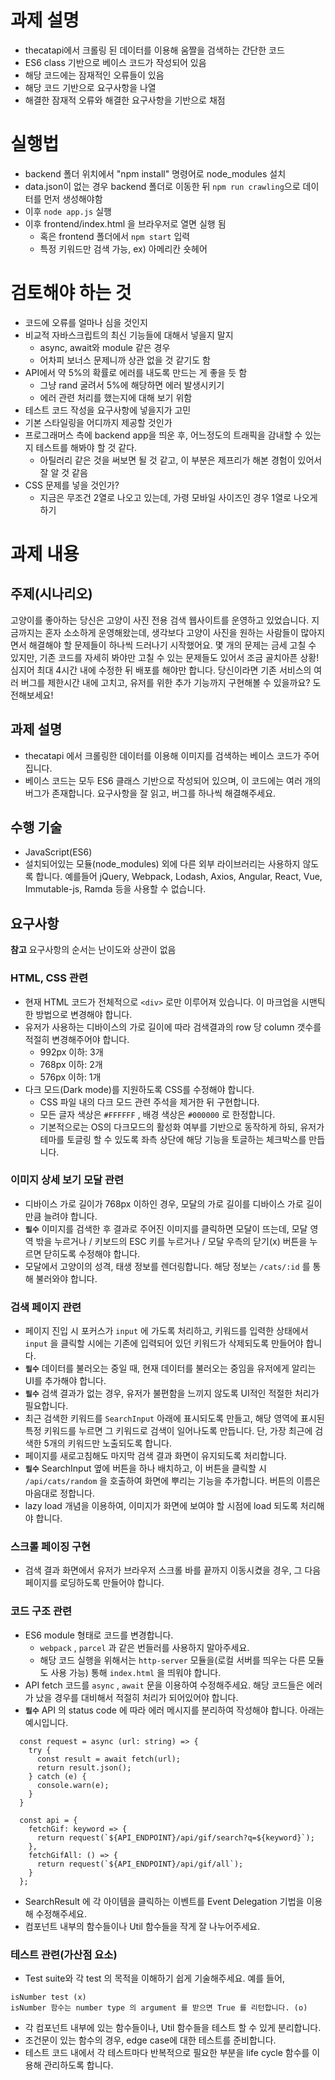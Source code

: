 # 과제 설명

- thecatapi에서 크롤링 된 데이터를 이용해 움짤을 검색하는 간단한 코드
- ES6 class 기반으로 베이스 코드가 작성되어 있음
- 해당 코드에는 잠재적인 오류들이 있음
- 해당 코드 기반으로 요구사항을 나열
- 해결한 잠재적 오류와 해결한 요구사항을 기반으로 채점

# 실행법

- backend 폴더 위치에서 "npm install" 명령어로 node_modules 설치
- data.json이 없는 경우 backend 폴더로 이동한 뒤 `npm run crawling`으로 데이터를 먼저 생성해야함
- 이후 `node app.js` 실행
- 이후 frontend/index.html 을 브라우저로 열면 실행 됨
  - 혹은 frontend 폴더에서 `npm start` 입력
  - 특정 키워드만 검색 가능, ex) 아메리칸 숏헤어

# 검토해야 하는 것

- 코드에 오류를 얼마나 심을 것인지
- 비교적 자바스크립트의 최신 기능들에 대해서 넣을지 말지
  - async, await와 module 같은 경우
  - 어차피 보너스 문제니까 상관 없을 것 같기도 함
- API에서 약 5%의 확률로 에러를 내도록 만드는 게 좋을 듯 함
  - 그냥 rand 굴려서 5%에 해당하면 에러 발생시키기
  - 에러 관련 처리를 했는지에 대해 보기 위함
- 테스트 코드 작성을 요구사항에 넣을지가 고민
- 기본 스타일링을 어디까지 제공할 것인가
- 프로그래머스 측에 backend app을 띄운 후, 어느정도의 트래픽을 감내할 수 있는지 테스트를 해봐야 할 것 같다.
  - 아틸러리 같은 것을 써보면 될 것 같고, 이 부분은 제프리가 해본 경험이 있어서 잘 알 것 같음
- CSS 문제를 넣을 것인가?
  - 지금은 무조건 2열로 나오고 있는데, 가령 모바일 사이즈인 경우 1열로 나오게 하기

# 과제 내용

## 주제(시나리오)

고양이를 좋아하는 당신은 고양이 사진 전용 검색 웹사이트를 운영하고 있었습니다. 지금까지는 혼자 소소하게 운영해왔는데, 생각보다 고양이 사진을 원하는 사람들이 많아지면서 해결해야 할 문제들이 하나씩 드러나기 시작했어요. 몇 개의 문제는 금세 고칠 수 있지만, 기존 코드를 자세히 봐야만 고칠 수 있는 문제들도 있어서 조금 골치아픈 상황! 심지어 최대 4시간 내에 수정한 뒤 배포를 해야만 합니다. 당신이라면 기존 서비스의 여러 버그를 제한시간 내에 고치고, 유저를 위한 추가 기능까지 구현해볼 수 있을까요? 도전해보세요!

## 과제 설명

- thecatapi 에서 크롤링한 데이터를 이용해 이미지를 검색하는 베이스 코드가 주어집니다.
- 베이스 코드는 모두 ES6 클래스 기반으로 작성되어 있으며, 이 코드에는 여러 개의 버그가 존재합니다. 요구사항을 잘 읽고, 버그를 하나씩 해결해주세요.

## 수행 기술

- JavaScript(ES6)
- 설치되어있는 모듈(node_modules) 외에 다른 외부 라이브러리는 사용하지 않도록 합니다. 예를들어 jQuery, Webpack, Lodash, Axios, Angular, React, Vue, Immutable-js, Ramda 등을 사용할 수 없습니다.

## 요구사항

**참고** 요구사항의 순서는 난이도와 상관이 없음

### HTML, CSS 관련

- 현재 HTML 코드가 전체적으로 `<div>` 로만 이루어져 있습니다. 이 마크업을 시맨틱한 방법으로 변경해야 합니다.
- 유저가 사용하는 디바이스의 가로 길이에 따라 검색결과의 row 당 column 갯수를 적절히 변경해주어야 합니다.
  - 992px 이하: 3개
  - 768px 이하: 2개
  - 576px 이하: 1개
- 다크 모드(Dark mode)를 지원하도록 CSS를 수정해야 합니다.
  - CSS 파일 내의 다크 모드 관련 주석을 제거한 뒤 구현합니다.
  - 모든 글자 색상은 `#FFFFFF` , 배경 색상은 `#000000` 로 한정합니다.
  - 기본적으로는 OS의 다크모드의 활성화 여부를 기반으로 동작하게 하되, 유저가 테마를 토글링 할 수 있도록 좌측 상단에 해당 기능을 토글하는 체크박스를 만듭니다.

### 이미지 상세 보기 모달 관련

- 디바이스 가로 길이가 768px 이하인 경우, 모달의 가로 길이를 디바이스 가로 길이만큼 늘려야 합니다.
- **`필수`** 이미지를 검색한 후 결과로 주어진 이미지를 클릭하면 모달이 뜨는데, 모달 영역 밖을 누르거나 / 키보드의 ESC 키를 누르거나 / 모달 우측의 닫기(x) 버튼을 누르면 닫히도록 수정해야 합니다.
- 모달에서 고양이의 성격, 태생 정보를 렌더링합니다. 해당 정보는 `/cats/:id` 를 통해 불러와야 합니다.

### 검색 페이지 관련

- 페이지 진입 시 포커스가 `input` 에 가도록 처리하고, 키워드를 입력한 상태에서 `input` 을 클릭할 시에는 기존에 입력되어 있던 키워드가 삭제되도록 만들어야 합니다.
- **`필수`** 데이터를 불러오는 중일 때, 현재 데이터를 불러오는 중임을 유저에게 알리는 UI를 추가해야 합니다.
- **`필수`** 검색 결과가 없는 경우, 유저가 불편함을 느끼지 않도록 UI적인 적절한 처리가 필요합니다.
- 최근 검색한 키워드를 `SearchInput` 아래에 표시되도록 만들고, 해당 영역에 표시된 특정 키워드를 누르면 그 키워드로 검색이 일어나도록 만듭니다. 단, 가장 최근에 검색한 5개의 키워드만 노출되도록 합니다.
- 페이지를 새로고침해도 마지막 검색 결과 화면이 유지되도록 처리합니다.
- **`필수`** SearchInput 옆에 버튼을 하나 배치하고, 이 버튼을 클릭할 시 `/api/cats/random` 을 호출하여 화면에 뿌리는 기능을 추가합니다. 버튼의 이름은 마음대로 정합니다.
- lazy load 개념을 이용하여, 이미지가 화면에 보여야 할 시점에 load 되도록 처리해야 합니다.

### 스크롤 페이징 구현

- 검색 결과 화면에서 유저가 브라우저 스크롤 바를 끝까지 이동시켰을 경우, 그 다음 페이지를 로딩하도록 만들어야 합니다.

### 코드 구조 관련

- ES6 module 형태로 코드를 변경합니다.
  - `webpack` , `parcel` 과 같은 번들러를 사용하지 말아주세요.
  - 해당 코드 실행을 위해서는 `http-server` 모듈을(로컬 서버를 띄우는 다른 모듈도 사용 가능) 통해 `index.html` 을 띄워야 합니다.
- API fetch 코드를 `async` , `await` 문을 이용하여 수정해주세요. 해당 코드들은 에러가 났을 경우를 대비해서 적절히 처리가 되어있어야 합니다.
- **`필수`** API 의 status code 에 따라 에러 메시지를 분리하여 작성해야 합니다. 아래는 예시입니다.

```
  const request = async (url: string) => {
    try {
      const result = await fetch(url);
      return result.json();
    } catch (e) {
      console.warn(e);
    }
  }

  const api = {
    fetchGif: keyword => {
      return request(`${API_ENDPOINT}/api/gif/search?q=${keyword}`);
    },
    fetchGifAll: () => {
      return request(`${API_ENDPOINT}/api/gif/all`);
    }
  };
```

- SearchResult 에 각 아이템을 클릭하는 이벤트를 Event Delegation 기법을 이용해 수정해주세요.
- 컴포넌트 내부의 함수들이나 Util 함수들을 작게 잘 나누어주세요.

### 테스트 관련(가산점 요소)

- Test suite와 각 test 의 목적을 이해하기 쉽게 기술해주세요. 예를 들어,

```
isNumber test (x)
isNumber 함수는 number type 의 argument 를 받으면 True 를 리턴합니다. (o)
```

- 각 컴포넌트 내부에 있는 함수들이나, Util 함수들을 테스트 할 수 있게 분리합니다.
- 조건문이 있는 함수의 경우, edge case에 대한 테스트를 준비합니다.
- 테스트 코드 내에서 각 테스트마다 반복적으로 필요한 부분을 life cycle 함수를 이용해 관리하도록 합니다.
